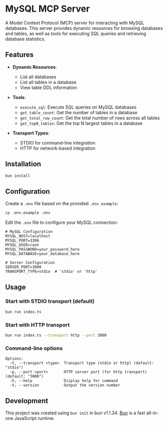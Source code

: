 # MySQL MCP Server

A Model Context Protocol (MCP) server for interacting with MySQL databases. This server provides dynamic resources for browsing databases and tables, as well as tools for executing SQL queries and retrieving database statistics.

## Features

- **Dynamic Resources**:
  - List all databases
  - List all tables in a database
  - View table DDL information

- **Tools**:
  - `execute_sql`: Execute SQL queries on MySQL databases
  - `get_table_count`: Get the number of tables in a database
  - `get_total_row_count`: Get the total number of rows across all tables
  - `get_topN_tables`: Get the top N largest tables in a database

- **Transport Types**:
  - STDIO for command-line integration
  - HTTP for network-based integration

## Installation

```bash
bun install
```

## Configuration

Create a `.env` file based on the provided `.env.example`:

```bash
cp .env.example .env
```

Edit the `.env` file to configure your MySQL connection:

```
# MySQL Configuration
MYSQL_HOST=localhost
MYSQL_PORT=3306
MYSQL_USER=root
MYSQL_PASSWORD=your_password_here
MYSQL_DATABASE=your_database_here

# Server Configuration
SERVER_PORT=3000
TRANSPORT_TYPE=stdio  # 'stdio' or 'http'
```

## Usage

### Start with STDIO transport (default)

```bash
bun run index.ts
```

### Start with HTTP transport

```bash
bun run index.ts --transport http --port 3000
```

### Command-line options

```
Options:
  -t, --transport <type>  Transport type (stdio or http) (default: "stdio")
  -p, --port <port>       HTTP server port (for http transport) (default: "3000")
  -h, --help              Display help for command
  -V, --version           Output the version number
```

## Development

This project was created using `bun init` in bun v1.1.34. [Bun](https://bun.sh) is a fast all-in-one JavaScript runtime.
